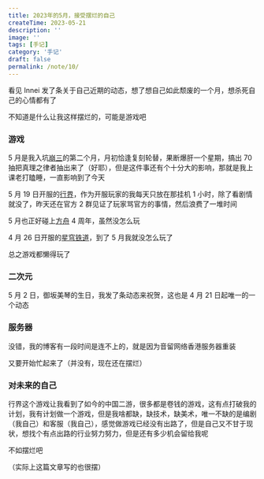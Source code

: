 ```yaml
---
title: 2023年的5月，接受摆烂的自己
createTime: 2023-05-21
description: ''
image: ''
tags: [手记]
category: '手记'
draft: false 
permalink: /note/10/
---
```

看见 Innei 发了条关于自己近期的动态，想了想自己如此颓废的一个月，想杀死自己的心情都有了

不知道是什么让我这样摆烂的，可能是游戏吧

### 游戏

5 月是我入坑[崩三](https://bh3.mihoyo.com/main)的第二个月，月初恰逢复刻轮替，果断爆肝一个星期，搞出 70 抽把真理之律者抽出来了（好耶），但是这件事还有个十分大的影响，那就是我上课老打瞌睡，一直影响到了今天

5 月 19 日开服的[行界](https://www.taptap.cn/app/63844)，作为开服玩家的我每天只放在那挂机 1 小时，除了看剧情就没了，昨天还在官方 2 群见证了玩家骂官方的事情，然后浪费了一堆时间

5 月也正好碰上[方舟](https://ak.hypergryph.com/) 4 周年，虽然没怎么玩

4 月 26 日开服的[星穹铁道](https://sr.mihoyo.com/main)，到了 5 月我就没怎么玩了

总之游戏都懒得玩了

### 二次元

5 月 2 日，御坂美琴的生日，我发了条动态来祝贺，这也是 4 月 21 日起唯一的一个动态

### 服务器

没错，我的博客有一段时间是连不上的，就是因为音留网络香港服务器重装

又要开始忙起来了（并没有，现在还在摆烂）

### 对未来的自己

行界这个游戏让我看到了如今的中国二游，很多都是卷钱的游戏，这有点打破我的计划，我有计划做一个游戏，但是我啥都缺，缺技术，缺美术，唯一不缺的是编剧（我自己）和客服（我自己），感觉做游戏已经没有出路了，但是自己又不甘于现状，想找个有点出路的行业努力努力，但是还有多少机会留给我呢

不如摆烂吧

（实际上这篇文章写的也很摆）